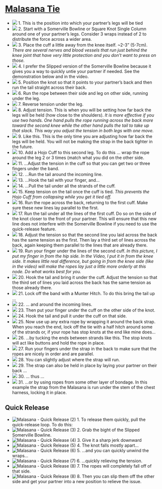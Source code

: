 # [Malasana Tie](https://www.theduchy.com/malasana)

<div class="flow" markdown="1">

- ![](assets/Malasana-1.jpg) 1. This is the position into which your partner’s legs will be tied
- ![](assets/Malasana-2.jpg) 2. Start with a Somerville Bowline or Square Knot Single Column around one of your partner’s legs. Consider 3 wraps instead of 2 to distribute the force across a wider area.
- ![](assets/Malasana-3.jpg) 3. Place the cuff a little away from the knee itself. ~2-3” (5-7cm).  _There are several nerves and blood vessels that run just behind the knee joint that have very little protection and you don’t want to press on those._
- ![](assets/Malasana-4.jpg) 4. I prefer the Slipped version of the Somerville Bowline because it gives you a way to quickly untie your partner if needed. See the demonstration below and in the video.
- ![](assets/Malasana-5.jpg) 5. Position the knot so that it points to your partner’s back and then run the tail straight across their back.
- ![](assets/Malasana-6.jpg) 6. Run the rope between their side and leg on other side, running under the leg.
- ![](assets/Malasana-7.jpg) 7. Reverse tension under the leg.
- ![](assets/Malasana-8.jpg) 8. Adjust tension. This is when you will be setting how far back the legs will be held (how close to the shoulders).  _It is more effective if you use two hands. One hand pulls the rope running across the back more toward the second knee while the other hand pulls the tail to take up that slack. This way you adjust the tension in both legs with one move._
- ![](assets/Malasana-9.jpg) 9. Like this. This is the only time you are adjusting how far back the legs will be held. You will not be making the strap in the back tighter in the future.
- ![](assets/Malasana-10.jpg) 10. Add a Hojo Cuff to this second leg. To do this … wrap the rope around the leg 2 or 3 times (match what you did on the other side.
- ![](assets/Malasana-11.jpg) 11. …Adjust the tension in the cuff so that you can get two or three fingers under the band.
- ![](assets/Malasana-12.jpg) 12. …Run the tail around the incoming line.
- ![](assets/Malasana-13.jpg) 13. …Hook the tail with your finger, and…
- ![](assets/Malasana-14.jpg) 14. …Pull the tail under all the strands of the cuff.
- ![](assets/Malasana-15.jpg) 15. Keep tension on the tail once the cuff is tied.  _This prevents the Hojo Cuff from collapsing while you get it tied off._
- ![](assets/Malasana-16.jpg) 16. Run the rope across the back, returning to the first cuff. Make sure these new lines lay parallel to the first.
- ![](assets/Malasana-17.jpg) 17. Run the tail under all the lines of the first cuff. Do so on the side of the knot closer to the front of your partner. This will ensure that this new line does not interfere with the Somerville Bowline if you need to use the quick-release feature.
- ![](assets/Malasana-18.jpg) 18. Adjust the tension so that the second line you laid across the back has the same tension as the first. Then lay a third set of lines across the back, again keeping them parallel to the lines that are already there.
- ![](assets/Malasana-19.jpg) 19. Run your finger under the lines of the second cuff.  _In this picture, I put my finger in from the hip side. In the Video, I put it in from the knee side. It makes little real difference, but going in from the knee side (like in the video) will make the ropes lay just a little more orderly at this node. Do what works best for you._
- ![](assets/Malasana-20.jpg) 20. Hook the tail and bring it under the cuff. Adjust the tension so that the third set of lines you laid across the back has the same tension as those already there.
- ![](assets/Malasana-21.jpg) 21. Lock off the band with a Munter Hitch. To do this bring the tail up …
- ![](assets/Malasana-22.jpg) 22. … and around the incoming lines.
- ![](assets/Malasana-23.jpg) 23. Then put your finger under the cuff on the other side of the knot.
- ![](assets/Malasana-24.jpg) 24. Hook the tail and pull it under the cuff on that side.
- ![](assets/Malasana-25.jpg) 25. Now use up any extra rope by wrapping it around the back strap. When you reach the end, lock off the tie with a half hitch around some of the strands or, if your rope has stop knots at the end like mine does…
- ![](assets/Malasana-26.jpg) 26. …by tucking the ends between strands like this. The stop knots will act like buttons and hold the rope in place.
- ![](assets/Malasana-27.jpg) 27. Run your fingers under the strap in the back to make sure that the ropes are nicely in order and are parallel.
- ![](assets/Malasana-28.jpg) 28. You can slightly adjust where the strap will run.
- ![](assets/On-the-Back-2.jpg) 29. The strap can also be held in place by laying your partner on their back …
- ![](assets/On-the-Back-5.jpg) 30. … thus …
- ![](assets/With-Harness-8.jpg) 31. …or by using ropes from some other layer of bondage. In this example the strap from the Malasana is run under the stem of the chest harness, locking it in place.

## Quick Release 

- ![Malasana - Quick Release (2)](assets/Malasana-Quick-Release-1.jpg) 1.	To release them quickly, pull the quick-release loop.  To do this:
- ![Malasana - Quick Release (3)](assets/Malasana-Quick-Release-2.jpg) 2.	Grab the bight of the Slipped Somerville Bowline.
- ![Malasana - Quick Release (4)](assets/Malasana-Quick-Release-3.jpg) 3.	Give it a sharp jerk downward
- ![Malasana - Quick Release (5)](assets/Malasana-Quick-Release-4.jpg) 4.	The knot falls mostly apart…
- ![Malasana - Quick Release (6)](assets/Malasana-Quick-Release-5.jpg) 5.	…and you can quickly unwind the wraps…
- ![Malasana - Quick Release (7)](assets/Malasana-Quick-Release-6.jpg) 6.	…quickly relieving the tension.
- ![Malasana - Quick Release (8)](assets/Malasana-Quick-Release-7.jpg) 7.	The ropes will completely fall off of that side.
- ![Malasana - Quick Release (8)](assets/Malasana-Quick-Release-8.jpg) 8.	Then you can slip them off the other side and get your partner into a new position to relieve the issue.

</div>
